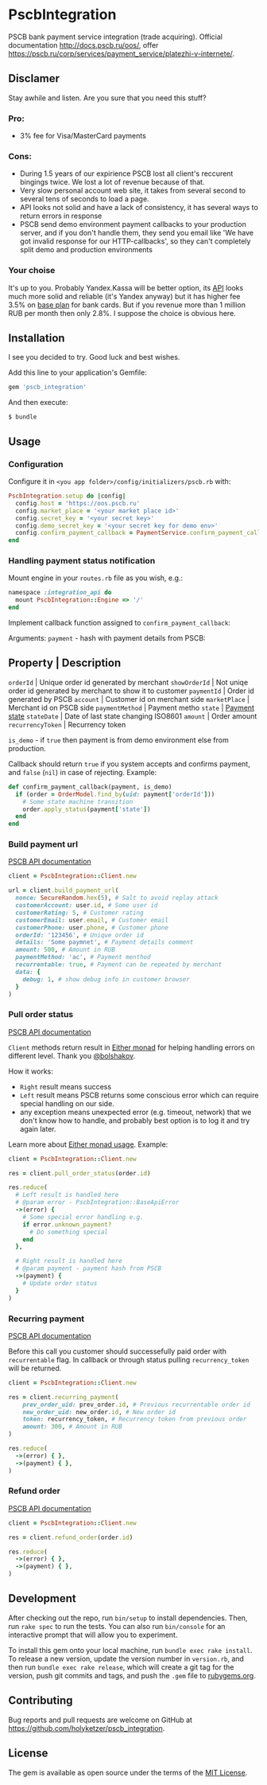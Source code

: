 # PscbIntegration

PSCB bank payment service integration (trade acquiring). Official documentation http://docs.pscb.ru/oos/, offer https://pscb.ru/corp/services/payment_service/platezhi-v-internete/.

## Disclamer

Stay awhile and listen. Are you sure that you need this stuff?

### Pro:

* 3% fee for Visa/MasterCard payments

### Cons:

* During 1.5 years of our expirience PSCB lost all client's reccurent bingings twice. We lost a lot of revenue because of that.
* Very slow personal account web site, it takes from several second to several tens of seconds to load a page.
* API looks not solid and have a lack of consistency, it has several ways to return errors in response 
* PSCB send demo environment payment callbacks to your production server, and if you don't handle them, they send you email like 'We have got invalid response for our HTTP-callbacks', so they can't completely split demo and production environments

### Your choise

It's up to you. Probably Yandex.Kassa will be better option, its [API](https://tech.yandex.ru/money/doc/payment-solution/shop-config/intro-docpage/) looks much more solid and reliable (it's Yandex anyway) but it has higher fee 3.5% on [base plan](https://kassa.yandex.ru/fees) for bank cards. But if you revenue more than 1 million RUB per month then only 2.8%. I suppose the choice is obvious here.


## Installation

I see you decided to try. Good luck and best wishes.

Add this line to your application's Gemfile:

```ruby
gem 'pscb_integration'
```

And then execute:

    $ bundle

## Usage

### Configuration

Configure it in `<you app folder>/config/initializers/pscb.rb` with:

```ruby
PscbIntegration.setup do |config|
  config.host = 'https://oos.pscb.ru'
  config.market_place = '<your market place id>'
  config.secret_key = '<your secret key>'
  config.demo_secret_key = '<your secret key for demo env>'
  config.confirm_payment_callback = PaymentService.confirm_payment_callback
end
```

### Handling payment status notification

Mount engine in your `routes.rb` file as you wish, e.g.:

```ruby
namespace :integration_api do
  mount PscbIntegration::Engine => '/'
end
```

Implement callback function assigned to `confirm_payment_callback`:

Arguments:
`payment` - hash with payment details from PSCB:

Property          | Description
-------------------------------------------------------
`orderId`         | Unique order id generated by merchant
`showOrderId`     | Not uniqe order id generated by merchant to show it to customer
`paymentId`       | Order id generated by PSCB
`account`         | Customer id on merchant side
`marketPlace`     | Merchant id on PSCB side
`paymentMethod`   | Payment metho
`state`           | [Payment state](http://docs.pscb.ru/oos/api.html#api-dopolnitelnyh-vozmozhnostej-merchanta-sostoyaniya-platezha)
`stateDate`       | Date of last state changing ISO8601
`amount`          | Order amount
`recurrencyToken` | Recurrency token 

`is_demo` - if `true` then payment is from demo environment else from production.

Callback should return `true` if you system accepts and confirms payment, and `false` (`nil`) in case of rejecting. Example:

```ruby
def confirm_payment_callback(payment, is_demo)
  if (order = OrderModel.find_by(uid: payment['orderId']))
    # Some state machine transition
    order.apply_status(payment['state'])
  end
end
```

### Build payment url

[PSCB API documentation](http://docs.pscb.ru/oos/api.html#api-pskb-onlajn-dlya-merchantov-api-platezhnoj-stranicy)

```ruby
client = PscbIntegration::Client.new

url = client.build_payment_url(
  nonce: SecureRandom.hex(5), # Salt to avoid replay attack
  customerAccount: user.id, # Some user id
  customerRating: 5, # Customer rating 
  customerEmail: user.email, # Customer email
  customerPhone: user.phone, # Customer phone
  orderId: '123456', # Unique order id
  details: 'Some paymnet', # Payment details comment
  amount: 500, # Amount in RUB
  paymentMethod: 'ac', # Payment menthod
  recurrentable: true, # Payment can be repeated by merchant
  data: {
    debug: 1, # show debug info in customer browser 
  }
)
```

### Pull order status

[PSCB API documentation](http://docs.pscb.ru/oos/api.html#api-dopolnitelnyh-vozmozhnostej-merchanta-zapros-sostoyaniya-platezha)

`Client` methods return result in [Either monad](https://github.com/bolshakov/fear#either-documentation) for helping handling errors on different level. Thank you [@bolshakov](https://github.com/bolshakov).

How it works:

* `Right` result means success
* `Left` result means PSCB returns some conscious error which can require special handling on our side.
* any exception means unexpected error (e.g. timeout, network) that we don't know how to handle, and probably best option is to log it and try again later.

Learn more about [Either monad usage](https://github.com/bolshakov/fear#either-documentation). Example:

```ruby
client = PscbIntegration::Client.new

res = client.pull_order_status(order.id)

res.reduce(
  # Left result is handled here
  # @param error - PscbIntegration::BaseApiError
  ->(error) {
    # Some special error handling e.g.
    if error.unknown_payment?
      # Do something special
    end
  },

  # Right result is handled here
  # @param payment - payment hash from PSCB
  ->(payment) { 
    # Update order status
  }
)
```

### Recurring payment

[PSCB API documentation](http://docs.pscb.ru/oos/api.html#api-dopolnitelnyh-vozmozhnostej-merchanta-iniciaciya-povtornoj-oplaty)

Before this call you customer should successefully paid order with `recurrentable` flag. In callback or through status pulling `recurrency_token` will be returned.

```ruby
client = PscbIntegration::Client.new

res = client.recurring_payment(
    prev_order_uid: prev_order.id, # Previous recurrentable order id
    new_order_uid: new_order.id, # New order id
    token: recurrency_token, # Recurrency token from previous order 
    amount: 300, # Amount in RUB
)

res.reduce(
  ->(error) { },
  ->(payment) { },
)
```

### Refund order

[PSCB API documentation](http://docs.pscb.ru/oos/api.html#api-dopolnitelnyh-vozmozhnostej-merchanta-vozvrat-po-platezhu)

```ruby
client = PscbIntegration::Client.new

res = client.refund_order(order.id)

res.reduce(
  ->(error) { },
  ->(payment) { },
)
```

## Development

After checking out the repo, run `bin/setup` to install dependencies. Then, run `rake spec` to run the tests. You can also run `bin/console` for an interactive prompt that will allow you to experiment.

To install this gem onto your local machine, run `bundle exec rake install`. To release a new version, update the version number in `version.rb`, and then run `bundle exec rake release`, which will create a git tag for the version, push git commits and tags, and push the `.gem` file to [rubygems.org](https://rubygems.org).

## Contributing

Bug reports and pull requests are welcome on GitHub at https://github.com/holyketzer/pscb_integration.


## License

The gem is available as open source under the terms of the [MIT License](http://opensource.org/licenses/MIT).